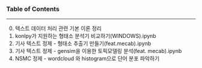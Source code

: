 ### Table of Contents
----
00. 텍스트 데이터 처리 관련 기본 이론 정리 
01. konlpy가 지원하는 형태소 분석기 비교하기(WINDOWS).ipynb
02. 기사 텍스트 정제 - 형태소 추출기 만들기(feat.mecab).ipynb
03. 기사 텍스트 정제 - gensim을 이용한 토픽모델링 분석(feat. mecab).ipynb
04. NSMC 정제 - wordcloud 와 histogram으로 단어 분포 파악하기
